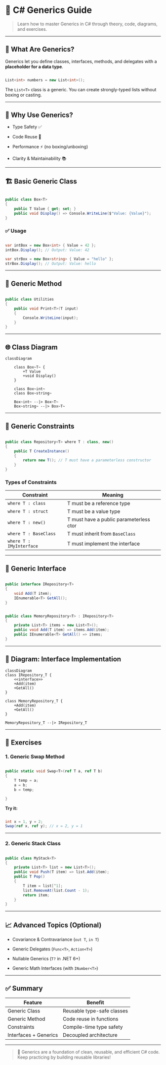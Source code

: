 # 📘 C# Generics Guide



> Learn how to master Generics in C# through theory, code, diagrams, and exercises.



---



## 📌 What Are Generics?



Generics let you define classes, interfaces, methods, and delegates with a **placeholder for a data type**.



```csharp

List<int> numbers = new List<int>();

```



The `List<T>` class is a generic. You can create strongly-typed lists without boxing or casting.



---



## 🔧 Why Use Generics?



- Type Safety ✅

- Code Reuse 🔁

- Performance ⚡ (no boxing/unboxing)

- Clarity & Maintainability 📚



---



## 🏗️ Basic Generic Class



```csharp

public class Box<T>
{
    public T Value { get; set; }
    public void Display() => Console.WriteLine($"Value: {Value}");
}

```



### ✅ Usage



```csharp

var intBox = new Box<int> { Value = 42 };
intBox.Display(); // Output: Value: 42

var strBox = new Box<string> { Value = "hello" };
strBox.Display(); // Output: Value: hello

```



---



## 🎯 Generic Method



```csharp

public class Utilities
{
    public void Print<T>(T input)
    {
        Console.WriteLine(input);
    }
}

```



---



## 🌐 Class Diagram



```mermaid
classDiagram

    class Box~T~ {
        +T Value
        +void Display()
    }

    class Box~int~
    class Box~string~

    Box~int~ --|> Box~T~
    Box~string~ --|> Box~T~
```




---



## 🧩 Generic Constraints



```csharp

public class Repository<T> where T : class, new()
{
    public T CreateInstance()
    {
        return new T(); // T must have a parameterless constructor
    }
}

```



### Types of Constraints



| Constraint         | Meaning                                |
|--------------------|----------------------------------------|
| `where T : class`  | T must be a reference type             |
| `where T : struct` | T must be a value type                 |
| `where T : new()`  | T must have a public parameterless ctor |
| `where T : BaseClass` | T must inherit from `BaseClass`     |
| `where T : IMyInterface` | T must implement the interface  |



---



## 🔁 Generic Interface



```csharp

public interface IRepository<T>
{
    void Add(T item);
    IEnumerable<T> GetAll();
}

```



```csharp

public class MemoryRepository<T> : IRepository<T>
{
    private List<T> items = new List<T>();
    public void Add(T item) => items.Add(item);
    public IEnumerable<T> GetAll() => items;
}

```



---



## 🔄 Diagram: Interface Implementation



```mermaid
classDiagram
class IRepository_T {
    <<interface>>
    +Add(item)
    +GetAll()
}

class MemoryRepository_T {
    +Add(item)
    +GetAll()
}

MemoryRepository_T --|> IRepository_T
```



---



## 🧪 Exercises



### 1. Generic Swap Method



```csharp

public static void Swap<T>(ref T a, ref T b)
{
    T temp = a;
    a = b;
    b = temp;

}

```



**Try it:**

```csharp

int x = 1, y = 2;
Swap(ref x, ref y); // x = 2, y = 1

```



---



### 2. Generic Stack Class



```csharp

public class MyStack<T>
{
    private List<T> list = new List<T>();
    public void Push(T item) => list.Add(item);
    public T Pop()
    {
        T item = list[^1];
        list.RemoveAt(list.Count - 1);
        return item;
    }
}

```



---



## 📈 Advanced Topics (Optional)



- Covariance & Contravariance (`out T`, `in T`)

- Generic Delegates (`Func<T>`, `Action<T>`)

- Nullable Generics (`T?` in .NET 6+)

- Generic Math Interfaces (with `INumber<T>`)



---



## ✅ Summary



| Feature             | Benefit                    |
|---------------------|----------------------------|
| Generic Class       | Reusable type-safe classes |
| Generic Method      | Code reuse in functions    |
| Constraints         | Compile-time type safety   |
| Interfaces + Generics | Decoupled architecture   |



---



> 🧠 Generics are a foundation of clean, reusable, and efficient C# code. Keep practicing by building reusable libraries!

